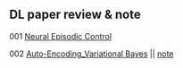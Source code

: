 ## DL paper review & note

001  [Neural Episodic Control](https://github.com/jjsong/DL_paper_review_implementation/blob/master/DL_paper/Neural_Episodic_Control/001_Neural_Episodic_Control.md)  

002  [Auto-Encoding_Variational Bayes](./DL_paper/002_Auto_Encoding_Variational_Bayes/1312.6114.pdf)   ||   [note](./DL_paper/002_Auto_Encoding_Variational_Bayes/002_Auto-Encoding_Variational_Bayes.md) 



